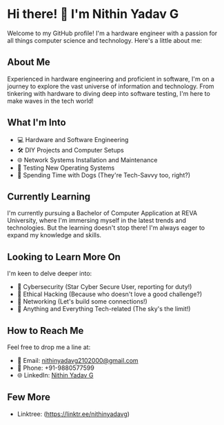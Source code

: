 # Hi there! 👋 I'm Nithin Yadav G


Welcome to my GitHub profile! I'm a hardware engineer with a passion for all things computer science and technology. Here's a little about me:

## About Me
Experienced in hardware engineering and proficient in software, I'm on a journey to explore the vast universe of information and technology. From tinkering with hardware to diving deep into software testing, I'm here to make waves in the tech world!

## What I'm Into
- 💻 Hardware and Software Engineering
- 🛠️ DIY Projects and Computer Setups
- 🌐 Network Systems Installation and Maintenance
- 🧪 Testing New Operating Systems
- 🐶 Spending Time with Dogs (They're Tech-Savvy too, right?)

## Currently Learning
I'm currently pursuing a Bachelor of Computer Application at REVA University, where I'm immersing myself in the latest trends and technologies. But the learning doesn't stop there! I'm always eager to expand my knowledge and skills.

## Looking to Learn More On
I'm keen to delve deeper into:
- 🚀 Cybersecurity (Star Cyber Secure User, reporting for duty!)
- 🤖 Ethical Hacking (Because who doesn't love a good challenge?)
- 🌟 Networking (Let's build some connections!)
- 🌱 Anything and Everything Tech-related (The sky's the limit!)

## How to Reach Me
Feel free to drop me a line at:
- 📧 Email: nithinyadavg2102000@gmail.com
- 📱 Phone: +91-9880577599
- 🌐 LinkedIn: [Nithin Yadav G](https://www.linkedin.com/in/nithin-yadav-g-082b51129/) 

## Few More
- Linktree: (https://linktr.ee/nithinyadavg)

<!---
gsrntvc2102000/gsrntvc2102000 is a ✨ special ✨ repository because its `README.md` (this file) appears on your GitHub profile.
You can click the Preview link to take a look at your changes.
--->
